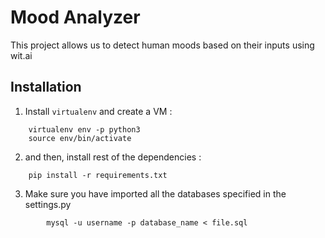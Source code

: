 # Mood Analyzer
This project allows us to detect human moods based on their inputs using wit.ai

## Installation
1. Install ``virtualenv`` and create a VM :
```
	virtualenv env -p python3
	source env/bin/activate
```

2. and then, install rest of the dependencies :
```
	pip install -r requirements.txt
```

3. Make sure you have imported all the databases specified in the settings.py
```
        mysql -u username -p database_name < file.sql
```
